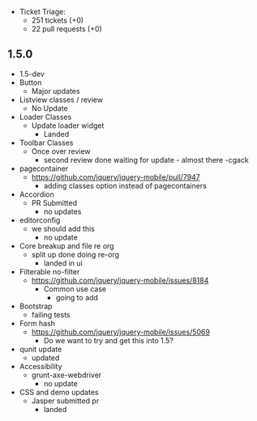 * Ticket Triage:
  * 251 tickets (+0)
  * 22 pull requests (+0)

## 1.5.0
  * 1.5-dev
  * Button
    * Major updates
  * Listview classes / review
    * No Update
  * Loader Classes
    * Update loader widget
      * Landed
  * Toolbar Classes
    * Once over review
      * second review done waiting for update - almost there -cgack
  * pagecontainer
    * https://github.com/jquery/jquery-mobile/pull/7947
      * adding classes option instead of pagecontainers
  * Accordion
    * PR Submitted
      * no updates
  * editorconfig
    * we should add this
      * no update
  * Core breakup and file re org
    * split up done doing re-org
      * landed in ui
  * Filterable no-filter
    * https://github.com/jquery/jquery-mobile/issues/8184
      * Common use case
        * going to add
  * Bootstrap
    * failing tests
  * Form hash
    * https://github.com/jquery/jquery-mobile/issues/5069
      * Do we want to try and get this into 1.5?
  * qunit update
    * updated
  * Accessibility
    * grunt-axe-webdriver
      * no update
  * CSS and demo updates
    * Jasper submitted pr
      * landed
